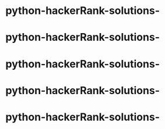 # python-hackerRank-solutions-
# python-hackerRank-solutions-
# python-hackerRank-solutions-
# python-hackerRank-solutions-
# python-hackerRank-solutions-
